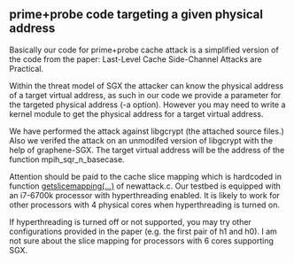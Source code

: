 ## prime+probe code targeting a given physical address

Basically our code for prime+probe cache attack is a simplified version of the code from the paper: Last-Level Cache Side-Channel Attacks are Practical.

Within the threat model of SGX the attacker can know the physical address of a target virtual address, as such in our code we provide a parameter for the targeted physical address (-a option). However you may need to write a kernel module to get the physical address for a target virtual address.

We have performed the attack against libgcrypt (the attached source files.) Also we verifed the attack on an unmodifed version of libgcrypt with the help of graphene-SGX. The target virtual address will be the address of the function mpih_sqr_n_basecase.

Attention should be paid to the cache slice mapping which is hardcoded in function [getslicemapping(...)](https://github.com/heartever/primeprobe/blob/0178e80793ddb18f00e2c106a6a8e91d548e6dd4/newattack.c#L201) of newattack.c. Our testbed is equipped with an i7-6700k processor with hyperthreading enabled. It is likely to work for other processors with 4 physical cores when hyperthreading is turned on.

If hyperthreading is turned off or not supported, you may try other configurations provided in the paper (e.g. the first pair of h1 and h0). I am not sure about the slice mapping for processors with 6 cores supporting SGX.
